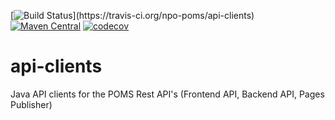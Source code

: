 [![Build Status](https://travis-ci.org/npo-poms/api-clients.svg?)](https://travis-ci.org/npo-poms/api-clients)
[![Maven Central](https://img.shields.io/maven-central/v/nl.vpro.api-client/api-client.svg?label=Maven%20Central)](https://search.maven.org/search?q=g:%22nl.vpro.api-client%22%20OR%20g:%22nl.vpro.api%22)
[![codecov](https://codecov.io/gh/npo-poms/api-clients/branch/master/graph/badge.svg)](https://codecov.io/gh/npo-poms/api-clients)


# api-clients
Java API clients for the POMS Rest API's (Frontend API, Backend API, Pages Publisher)
